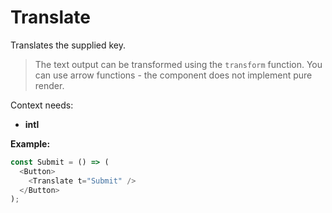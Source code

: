 # Translate

Translates the supplied key.

> The text output can be transformed using the `transform` function. You can use arrow functions - the component does not implement pure render.

Context needs:
* **intl**

**Example:**
```js
const Submit = () => (
  <Button>
    <Translate t="Submit" />
  </Button>
);
```
